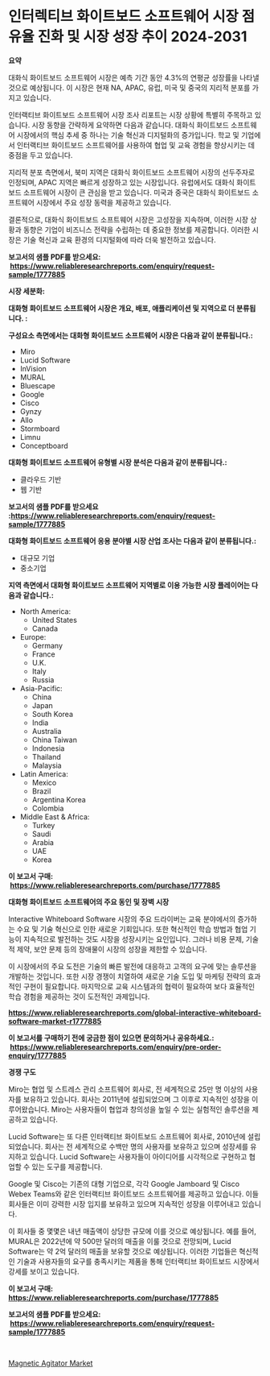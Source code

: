 <p><h1>인터렉티브 화이트보드 소프트웨어 시장 점유율 진화 및 시장 성장 추이 2024-2031</h1></p><p><strong>요약</strong></p>
<p><p>대화식 화이트보드 소프트웨어 시장은 예측 기간 동안 4.3%의 연평균 성장률을 나타낼 것으로 예상됩니다. 이 시장은 현재 NA, APAC, 유럽, 미국 및 중국의 지리적 분포를 가지고 있습니다.</p><p>인터랙티브 화이트보드 소프트웨어 시장 조사 리포트는 시장 상황에 특별히 주목하고 있습니다. 시장 동향을 간략하게 요약하면 다음과 같습니다. 대화식 화이트보드 소프트웨어 시장에서의 핵심 추세 중 하나는 기술 혁신과 디지털화의 증가입니다. 학교 및 기업에서 인터랙티브 화이트보드 소프트웨어를 사용하여 협업 및 교육 경험을 향상시키는 데 중점을 두고 있습니다.</p><p>지리적 분포 측면에서, 북미 지역은 대화식 화이트보드 소프트웨어 시장의 선두주자로 인정되며, APAC 지역은 빠르게 성장하고 있는 시장입니다. 유럽에서도 대화식 화이트보드 소프트웨어 시장이 큰 관심을 받고 있습니다. 미국과 중국은 대화식 화이트보드 소프트웨어 시장에서 주요 성장 동력을 제공하고 있습니다.</p><p>결론적으로, 대화식 화이트보드 소프트웨어 시장은 고성장을 지속하며, 이러한 시장 상황과 동향은 기업이 비즈니스 전략을 수립하는 데 중요한 정보를 제공합니다. 이러한 시장은 기술 혁신과 교육 환경의 디지털화에 따라 더욱 발전하고 있습니다.</p></p>
<p><strong>보고서의 샘플 PDF를 받으세요: &nbsp;<a href="https://www.reliableresearchreports.com/enquiry/request-sample/1777885">https://www.reliableresearchreports.com/enquiry/request-sample/1777885</a></strong></p>
<p><strong>시장 세분화:</strong></p>
<p><strong> 대화형 화이트보드 소프트웨어 시장은 개요, 배포, 애플리케이션 및 지역으로 더 분류됩니다. :</strong></p>
<p><strong>구성요소 측면에서는 대화형 화이트보드 소프트웨어 시장은 다음과 같이 분류됩니다.:</strong></p>
<p><ul><li>Miro</li><li>Lucid Software</li><li>InVision</li><li>MURAL</li><li>Bluescape</li><li>Google</li><li>Cisco</li><li>Gynzy</li><li>Allo</li><li>Stormboard</li><li>Limnu</li><li>Conceptboard</li></ul></p>
<p><strong> 대화형 화이트보드 소프트웨어 유형별 시장 분석은 다음과 같이 분류됩니다.:</strong></p>
<p><ul><li>클라우드 기반</li><li>웹 기반</li></ul></p>
<p><strong>보고서의 샘플 PDF를 받으세요 :<a href="https://www.reliableresearchreports.com/enquiry/request-sample/1777885">https://www.reliableresearchreports.com/enquiry/request-sample/1777885</a></strong></p>
<p><strong> 대화형 화이트보드 소프트웨어 응용 분야별 시장 산업 조사는 다음과 같이 분류됩니다.:</strong></p>
<p><ul><li>대규모 기업</li><li>중소기업</li></ul></p>
<p><strong>지역 측면에서 대화형 화이트보드 소프트웨어 지역별로 이용 가능한 시장 플레이어는 다음과 같습니다.:</strong></p>
<p><ul>
    <li>
        North America:
        <ul>
            <li>United States</li>
            <li>Canada</li>
        </ul>
    </li>
    <li>
        Europe:
        <ul>
            <li>Germany</li>
            <li>France</li>
            <li>U.K.</li>
            <li>Italy</li>
            <li>Russia</li>
        </ul>
    </li>
    <li>
        Asia-Pacific:
        <ul>
            <li>China</li>
            <li>Japan</li>
            <li>South Korea</li>
            <li>India</li>
            <li>Australia</li>
            <li>China Taiwan</li>
            <li>Indonesia</li>
            <li>Thailand</li>
            <li>Malaysia</li>
        </ul>
    </li>
    <li>
        Latin America:
        <ul>
            <li>Mexico</li>
            <li>Brazil</li>
            <li>Argentina Korea</li>
            <li>Colombia</li>
        </ul>
    </li>
    <li>
        Middle East & Africa:
        <ul>
            <li>Turkey</li>
            <li>Saudi</li>
            <li>Arabia</li>
            <li>UAE</li>
            <li>Korea</li>
        </ul>
    </li>
    </ul></p>
<p><strong>이 보고서 구매: &nbsp;<a href="https://www.reliableresearchreports.com/purchase/1777885">https://www.reliableresearchreports.com/purchase/1777885</a></strong></p>
<p><strong>대화형 화이트보드 소프트웨어의 주요 동인 및 장벽 시장</strong></p>
<p><p>Interactive Whiteboard Software 시장의 주요 드라이버는 교육 분야에서의 증가하는 수요 및 기술 혁신으로 인한 새로운 기회입니다. 또한 혁신적인 학습 방법과 협업 기능이 지속적으로 발전하는 것도 시장을 성장시키는 요인입니다. 그러나 비용 문제, 기술적 제약, 보안 문제 등의 장애물이 시장의 성장을 제한할 수 있습니다.</p><p>이 시장에서의 주요 도전은 기술의 빠른 발전에 대응하고 고객의 요구에 맞는 솔루션을 개발하는 것입니다. 또한 시장 경쟁이 치열하여 새로운 기술 도입 및 마케팅 전략의 효과적인 구현이 필요합니다. 마지막으로 교육 시스템과의 협력이 필요하여 보다 효율적인 학습 경험을 제공하는 것이 도전적인 과제입니다.</p></p>
<p><strong><a href="https://www.reliableresearchreports.com/global-interactive-whiteboard-software-market-r1777885">https://www.reliableresearchreports.com/global-interactive-whiteboard-software-market-r1777885</a></strong></p>
<p><strong>이 보고서를 구매하기 전에 궁금한 점이 있으면 문의하거나 공유하세요.: &nbsp;<a href="https://www.reliableresearchreports.com/enquiry/pre-order-enquiry/1777885">https://www.reliableresearchreports.com/enquiry/pre-order-enquiry/1777885</a></strong></p>
<p><strong>경쟁 구도</strong></p>
<p><p>Miro는 협업 및 스트레스 관리 소프트웨어 회사로, 전 세계적으로 25만 명 이상의 사용자를 보유하고 있습니다. 회사는 2011년에 설립되었으며 그 이후로 지속적인 성장을 이루어왔습니다. Miro는 사용자들이 협업과 창의성을 높일 수 있는 실험적인 솔루션을 제공하고 있습니다.</p><p>Lucid Software는 또 다른 인터랙티브 화이트보드 소프트웨어 회사로, 2010년에 설립되었습니다. 회사는 전 세계적으로 수백만 명의 사용자를 보유하고 있으며 성장세를 유지하고 있습니다. Lucid Software는 사용자들이 아이디어를 시각적으로 구현하고 협업할 수 있는 도구를 제공합니다.</p><p>Google 및 Cisco는 기존의 대형 기업으로, 각각 Google Jamboard 및 Cisco Webex Teams와 같은 인터랙티브 화이트보드 소프트웨어를 제공하고 있습니다. 이들 회사들은 이미 강력한 시장 입지를 보유하고 있으며 지속적인 성장을 이루어내고 있습니다.</p><p>이 회사들 중 몇몇은 내년 매출액이 상당한 규모에 이를 것으로 예상됩니다. 예를 들어, MURAL은 2022년에 약 500만 달러의 매출을 이룰 것으로 전망되며, Lucid Software는 약 2억 달러의 매출을 보유할 것으로 예상됩니다. 이러한 기업들은 혁신적인 기술과 사용자들의 요구를 충족시키는 제품을 통해 인터랙티브 화이트보드 시장에서 강세를 보이고 있습니다.</p></p>
<p><strong>이 보고서 구매: &nbsp; <a href="https://www.reliableresearchreports.com/purchase/1777885">https://www.reliableresearchreports.com/purchase/1777885</a></strong></p>
<p><strong>보고서의 샘플 PDF를 받으세요: &nbsp;<a href="https://www.reliableresearchreports.com/enquiry/request-sample/1777885">https://www.reliableresearchreports.com/enquiry/request-sample/1777885</a></strong><strong></strong></p>
<p>&nbsp;</p>
<p><p><a href="https://github.com/PeterParrish5/Market-Research-Report-List-4/blob/main/magnetic-agitator-market.md">Magnetic Agitator Market</a></p></p>